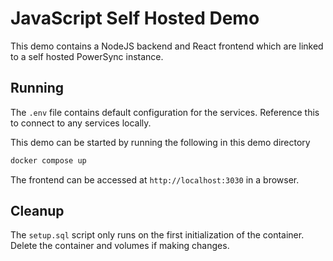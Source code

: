 # JavaScript Self Hosted Demo

This demo contains a NodeJS backend and React frontend which are linked to a self hosted PowerSync instance.

## Running

The `.env` file contains default configuration for the services. Reference this to connect to any services locally.

This demo can be started by running the following in this demo directory

```bash
docker compose up
```

The frontend can be accessed at `http://localhost:3030` in a browser.

## Cleanup

The `setup.sql` script only runs on the first initialization of the container. Delete the container and volumes if making changes.
